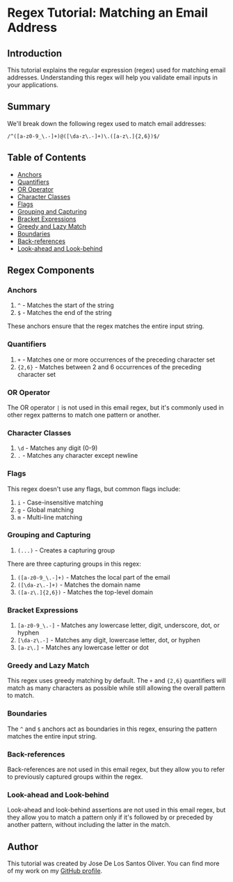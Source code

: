 # Regex Tutorial: Matching an Email Address

## Introduction

This tutorial explains the regular expression (regex) used for matching email addresses. Understanding this regex will help you validate email inputs in your applications.

## Summary

We'll break down the following regex used to match email addresses:

`/^([a-z0-9_\.-]+)@([\da-z\.-]+)\.([a-z\.]{2,6})$/`

## Table of Contents

* [Anchors](#anchors)
* [Quantifiers](#quantifiers)
* [OR Operator](#or-operator)
* [Character Classes](#character-classes)
* [Flags](#flags)
* [Grouping and Capturing](#grouping-and-capturing)
* [Bracket Expressions](#bracket-expressions)
* [Greedy and Lazy Match](#greedy-and-lazy-match)
* [Boundaries](#boundaries)
* [Back-references](#back-references)
* [Look-ahead and Look-behind](#look-ahead-and-look-behind)

## Regex Components

### Anchors

1. `^` - Matches the start of the string
2. `$` - Matches the end of the string

These anchors ensure that the regex matches the entire input string.

### Quantifiers

1. `+` - Matches one or more occurrences of the preceding character set
2. `{2,6}` - Matches between 2 and 6 occurrences of the preceding character set

### OR Operator

The OR operator `|` is not used in this email regex, but it's commonly used in other regex patterns to match one pattern or another.

### Character Classes

1. `\d` - Matches any digit (0-9)
2. `.` - Matches any character except newline

### Flags

This regex doesn't use any flags, but common flags include:

1. `i` - Case-insensitive matching
2. `g` - Global matching
3. `m` - Multi-line matching

### Grouping and Capturing

1. `(...)` - Creates a capturing group

There are three capturing groups in this regex:

1. `([a-z0-9_\.-]+)` - Matches the local part of the email
2. `([\da-z\.-]+)` - Matches the domain name
3. `([a-z\.]{2,6})` - Matches the top-level domain

### Bracket Expressions

1. `[a-z0-9_\.-]` - Matches any lowercase letter, digit, underscore, dot, or hyphen
2. `[\da-z\.-]` - Matches any digit, lowercase letter, dot, or hyphen
3. `[a-z\.]` - Matches any lowercase letter or dot

### Greedy and Lazy Match

This regex uses greedy matching by default. The `+` and `{2,6}` quantifiers will match as many characters as possible while still allowing the overall pattern to match.

### Boundaries

The `^` and `$` anchors act as boundaries in this regex, ensuring the pattern matches the entire input string.

### Back-references

Back-references are not used in this email regex, but they allow you to refer to previously captured groups within the regex.

### Look-ahead and Look-behind

Look-ahead and look-behind assertions are not used in this email regex, but they allow you to match a pattern only if it's followed by or preceded by another pattern, without including the latter in the match.

## Author

This tutorial was created by Jose De Los Santos Oliver. You can find more of my work on my [GitHub profile](https://github.com/Vivinyu).
